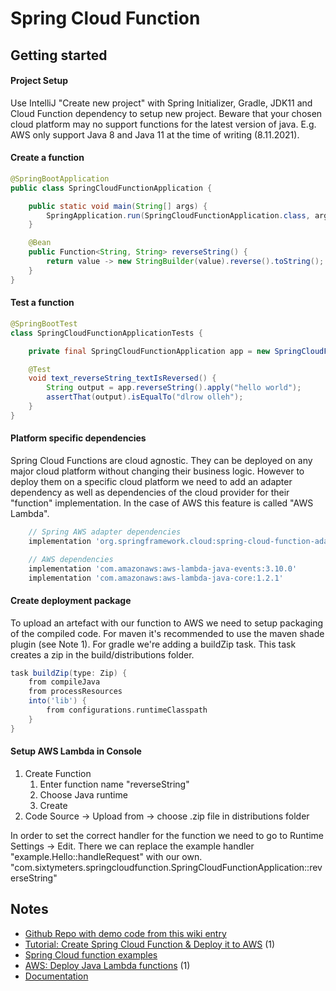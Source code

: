 # Spring Cloud Function

## Getting started

#### Project Setup

Use IntelliJ "Create new project" with Spring Initializer, Gradle, JDK11 and Cloud Function dependency to setup new project. Beware that your chosen cloud platform may no support functions for the latest version of java. E.g. AWS only support Java 8 and Java 11 at the time of writing (8.11.2021).

#### Create a function

```java
@SpringBootApplication
public class SpringCloudFunctionApplication {

    public static void main(String[] args) {
        SpringApplication.run(SpringCloudFunctionApplication.class, args);
    }

    @Bean
    public Function<String, String> reverseString() {
        return value -> new StringBuilder(value).reverse().toString();
    }
}
```

#### Test a function

```java
@SpringBootTest
class SpringCloudFunctionApplicationTests {

    private final SpringCloudFunctionApplication app = new SpringCloudFunctionApplication();

    @Test
    void text_reverseString_textIsReversed() {
        String output = app.reverseString().apply("hello world");
        assertThat(output).isEqualTo("dlrow olleh");
    }
}
```

#### Platform specific dependencies

Spring Cloud Functions are cloud agnostic. They can be deployed on any major cloud platform without changing their business logic. However to deploy them on a specific cloud platform we need to add an adapter dependency as well as dependencies of the cloud provider for their "function" implementation. In the case of AWS this feature is called "AWS Lambda".

```groovy
    // Spring AWS adapter dependencies
    implementation 'org.springframework.cloud:spring-cloud-function-adapter-aws'

    // AWS dependencies
    implementation 'com.amazonaws:aws-lambda-java-events:3.10.0'
    implementation 'com.amazonaws:aws-lambda-java-core:1.2.1'
```

#### Create deployment package

To upload an artefact with our function to AWS we need to setup packaging of the compiled code. For maven it's recommended to use the maven shade plugin (see Note 1). For gradle we're adding a buildZip task. This task creates a zip in the build/distributions folder.

```groovy
task buildZip(type: Zip) {
    from compileJava
    from processResources
    into('lib') {
        from configurations.runtimeClasspath
    }
}
```

#### Setup AWS Lambda in Console

1. Create Function
   1. Enter function name "reverseString"
   2. Choose Java runtime
   3. Create
2. Code Source -> Upload from -> choose .zip file in distributions folder

In order to set the correct handler for the function we need to go to Runtime Settings -> Edit. There we can replace the example handler "example.Hello::handleRequest" with our own. "com.sixtymeters.springcloudfunction.SpringCloudFunctionApplication::reverseString"



## Notes

* [Github Repo with demo code from this wiki entry](https://github.com/aerobless/zuhlke-camp-aws/tree/main/spring-cloud-function)
* [Tutorial: Create Spring Cloud Function & Deploy it to AWS](https://www.baeldung.com/spring-cloud-function) (1)
* [Spring Cloud function examples](https://codetinkering.com/spring-cloud-function-aws-lambda/)
* [AWS: Deploy Java Lambda functions](https://docs.aws.amazon.com/en\_us/lambda/latest/dg/java-package.html#java-package-maven) (1)
* [Documentation](https://spring.io/projects/spring-cloud-function#overview)
